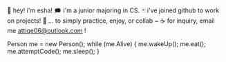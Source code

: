 🌌 hey! i'm esha!
🗯 i'm a junior majoring in CS.
🃏 i've joined github to work on projects!
🎸 ... to simply practice, enjoy, or collab ~
☕️ for inquiry, email me attiqe06@outlook.com !

Person me = new Person();
while (me.Alive) {
me.wakeUp();
me.eat();
me.attemptCode();
me.sleep();
}

